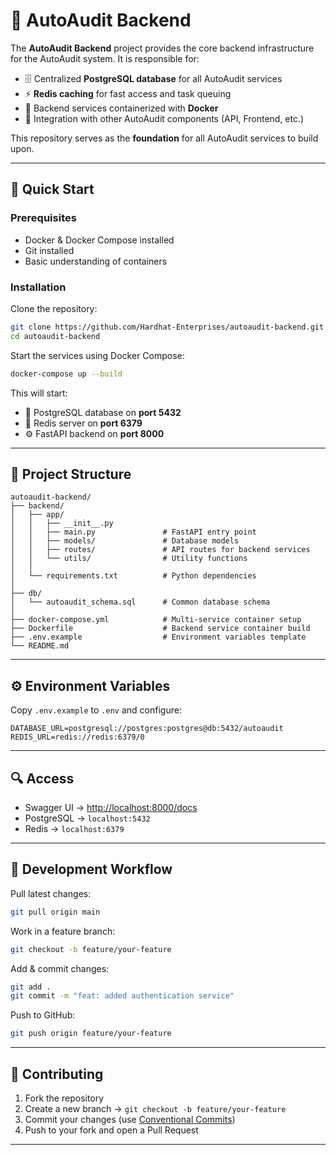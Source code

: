 # 📘 AutoAudit Backend

The **AutoAudit Backend** project provides the core backend infrastructure for the AutoAudit system. It is responsible for:

- 🗄️ Centralized **PostgreSQL database** for all AutoAudit services  
- ⚡ **Redis caching** for fast access and task queuing  
- 🐳 Backend services containerized with **Docker**  
- 🔗 Integration with other AutoAudit components (API, Frontend, etc.)  

This repository serves as the **foundation** for all AutoAudit services to build upon.

---

## 🚀 Quick Start

### Prerequisites
- Docker & Docker Compose installed  
- Git installed  
- Basic understanding of containers  

### Installation

Clone the repository:

```bash
git clone https://github.com/Hardhat-Enterprises/autoaudit-backend.git
cd autoaudit-backend
```

Start the services using Docker Compose:

```bash
docker-compose up --build
```

This will start:
- 🐘 PostgreSQL database on **port 5432**  
- 🔴 Redis server on **port 6379**  
- ⚙️ FastAPI backend on **port 8000**  

---

## 📁 Project Structure

```
autoaudit-backend/
├── backend/
│   ├── app/
│   │   ├── __init__.py
│   │   ├── main.py               # FastAPI entry point
│   │   ├── models/               # Database models
│   │   ├── routes/               # API routes for backend services
│   │   └── utils/                # Utility functions
│   │
│   └── requirements.txt          # Python dependencies
│
├── db/
│   └── autoaudit_schema.sql      # Common database schema
│
├── docker-compose.yml            # Multi-service container setup
├── Dockerfile                    # Backend service container build
├── .env.example                  # Environment variables template
└── README.md
```

---

## ⚙️ Environment Variables

Copy `.env.example` to `.env` and configure:

```env
DATABASE_URL=postgresql://postgres:postgres@db:5432/autoaudit
REDIS_URL=redis://redis:6379/0
```

---

## 🔍 Access

- Swagger UI → [http://localhost:8000/docs](http://localhost:8000/docs)  
- PostgreSQL → `localhost:5432`  
- Redis → `localhost:6379`  

---

## 🧪 Development Workflow

Pull latest changes:

```bash
git pull origin main
```

Work in a feature branch:

```bash
git checkout -b feature/your-feature
```

Add & commit changes:

```bash
git add .
git commit -m "feat: added authentication service"
```

Push to GitHub:

```bash
git push origin feature/your-feature
```

---

## 🤝 Contributing

1. Fork the repository  
2. Create a new branch → `git checkout -b feature/your-feature`  
3. Commit your changes (use [Conventional Commits](https://www.conventionalcommits.org/))  
4. Push to your fork and open a Pull Request  

---

